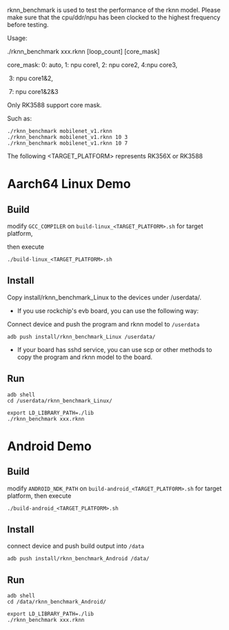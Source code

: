 rknn_benchmark is used to test the performance of the rknn model. Please make sure that the cpu/ddr/npu has been clocked to the highest frequency before testing. 

Usage:

./rknn_benchmark xxx.rknn  [loop_count] [core_mask]

core_mask: 0: auto, 1: npu core1, 2: npu core2, 4:npu core3, 

​                     3: npu core1&2, 

​                     7: npu core1&2&3

Only RK3588 support core mask.

Such as:

```
./rknn_benchmark mobilenet_v1.rknn
./rknn_benchmark mobilenet_v1.rknn 10 3
./rknn_benchmark mobilenet_v1.rknn 10 7
```


The following <TARGET_PLATFORM> represents RK356X or RK3588

# Aarch64 Linux Demo
## Build

modify `GCC_COMPILER` on `build-linux_<TARGET_PLATFORM>.sh` for target platform,

then execute

```
./build-linux_<TARGET_PLATFORM>.sh
```

## Install

Copy install/rknn_benchmark_Linux to the devices under /userdata/.

- If you use rockchip's evb board, you can use the following way:

Connect device and push the program and rknn model to `/userdata`

```
adb push install/rknn_benchmark_Linux /userdata/
```

- If your board has sshd service, you can use scp or other methods to copy the program and rknn model to the board.

## Run

```
adb shell
cd /userdata/rknn_benchmark_Linux/
```

```
export LD_LIBRARY_PATH=./lib
./rknn_benchmark xxx.rknn
```

# Android Demo
## Build

modify `ANDROID_NDK_PATH` on `build-android_<TARGET_PLATFORM>.sh` for target platform, then execute

```
./build-android_<TARGET_PLATFORM>.sh
```

## Install

connect device and push build output into `/data`

```
adb push install/rknn_benchmark_Android /data/
```

## Run

```
adb shell
cd /data/rknn_benchmark_Android/
```

```
export LD_LIBRARY_PATH=./lib
./rknn_benchmark xxx.rknn
```
